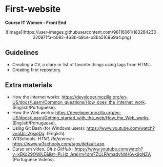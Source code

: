 # First-website
<b> Course IT Women - Front End </b> 
<p align="center">
  ![image](https://user-images.githubusercontent.com/98116061/183284230-320971fa-b082-463b-b9ce-b3ba516969a4.png)
</p>

## Guidelines
- Creating a CV, a diary or list of favorite things using tags from HTML. 
- Creating first repository.

## Extra materials 

- How the internet works: https://developer.mozilla.org/en-US/docs/Learn/Common_questions/How_does_the_Internet_work.  (English/Portuguese).
- How the Web works: https://developer.mozilla.org/en-US/docs/Learn/Getting_started_with_the_web/How_the_Web_works. (English/Portuguese).
- Using Git Bash (for Windows users): https://www.youtube.com/watch?v=oQc-2gsjgDg. (English).
- W3Schools. <i>  HTML Reference </i>: https://www.w3schools.com/tags/default.asp. 
- Curso em vídeo. <i> Git e GitHub </i>: https://www.youtube.com/watch?v=xEKo29OWILE&list=PLHz_AreHm4dm7ZULPAmadvNhH6vk9oNZA (Portuguese Videos).
